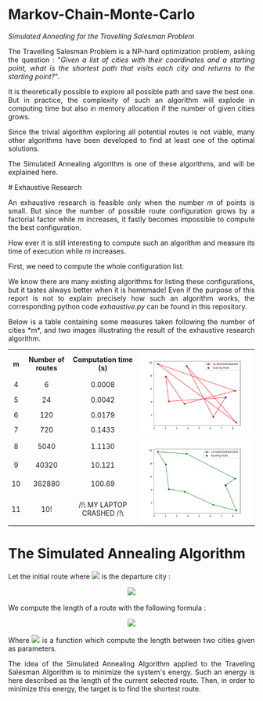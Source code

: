 # Markov-Chain-Monte-Carlo
*Simulated Annealing for the Travelling Salesman Problem*
<p align='justify'>
The Travelling Salesman Problem is a NP-hard optimization problem, asking the question : "<i>Given a list of cities with their coordinates and a starting point, what is the shortest path that visits each city and returns to the starting point?</i>".  
<p/><p align='justify'>
It is theoretically possible to explore all possible path and save the best one. But in practice, the complexity of such an algorithm will explode in computing time but also in memory allocation if the number of given cities grows.
<p/><p align='justify'>
Since the trivial algorithm exploring all potential routes is not viable, many other algorithms have been developed to find at least one of the optimal solutions.
<p/><p align='justify'>
The Simulated Annealing algorithm is one of these algorithms, and will be explained here.
</p>
# Exhaustive Research
<p align='justify'>
An exhaustive research is feasible only when the number <i>m</i> of points is small. But since the number of possible route configuration grows by a factorial factor while <i>m</i>  increases, it fastly becomes impossible to compute the best configuration.
</p>
<p align='justify'>
How ever it is still interesting to compute such an algorithm and measure its time of execution while <i>m</i>  increases. 
</p>
First, we need to compute the whole configuration list.
<p align='justify'>
We know there are many existing algorithms for listing these configurations, but it tastes always better when it is homemade! 
Even if the purpose of this report is not to explain precisely how such an algorithm works, the corresponding python code <i>exhaustive.py</i>  can be found in this repository.
</p>
<p align='justify'>
Below is a table containing some measures taken following the number of cities *m*, and two images illustrating the result of the exhaustive research algorithm.
</p>
<table align = 'center'>
<tr align = 'center'>
  <th>m</th>
  <th>Number of routes</th>
  <th>Computation time (s)</th>
  <td rowspan=10><img src = 'images/start.png'></td>
<tr>
<tr align = 'center'>
  <td>4</td>
  <td>6</td>
  <td>0.0008</td>
<tr>
<tr align = 'center'>
  <td>5</td>
  <td>24</td>
  <td>0.0042</td>
<tr>
<tr align = 'center'>
  <td>6</td>
  <td>120</td>
  <td>0.0179</td>
<tr>
<tr align = 'center'>
  <td>7</td>
  <td>720</td>
  <td>0.1433</td>
<tr>
<tr align = 'center'>
  <td>8</td>
  <td>5040</td>
  <td>1.1130</td>
  <td rowspan=8><img src = 'images/end.png'></td>
<tr>
<tr align = 'center'>
  <td>9</td>
  <td>40320</td>
  <td>10.121</td>
<tr>
<tr align = 'center'>
  <td>10</td>
  <td>362880</td>
  <td>100.69</td>
<tr>
<tr align = 'center'>
  <td>11</td>
  <td>10!</td>
  <td>/!\ MY LAPTOP CRASHED /!\</td>
<tr>
</table>

# The Simulated Annealing Algorithm
<p align= 'justify'>
Let the initial route where <img src="https://latex.codecogs.com/gif.latex?\sigma_0"/> is the departure city :
<p align='center'>
  <img src="https://latex.codecogs.com/gif.latex?\sigma^{[0]}=(\sigma_0,\sigma_1,...,\sigma_m)"/>
</p>

We compute the length of a route with the following formula :
<p align='center'>
  <img src="https://latex.codecogs.com/gif.latex?H(\sigma^{[i]})=\sum_{k=0}^{m-1}\delta(\sigma^{[i]}_k,\sigma^{[i]}_{k+1})+\delta(\sigma^{[i]}_m,\sigma_0)"/>
</p>
<p align='justify'>
Where <img src="https://latex.codecogs.com/gif.latex?\delta"/> is a function which compute the length between two cities given as parameters.
</p>
<p align='justify'>
The idea of the Simulated Annealing Algorithm applied to the Traveling Salesman Algorithm is to minimize the system's energy. Such an energy is here described as the length of the current selected route. Then, in order to minimize this energy, the target is to find the shortest route.
</p>
